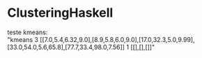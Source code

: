 # ClusteringHaskell
teste kmeans:<br/>
"kmeans 3 [[7.0,5.4,6.32,9.0],[8.9,5.8,6.0,9.0],[17.0,32.3,5.0,9.99],[33.0,54.0,5.6,65.8],[77.7,33.4,98.0,7.56]] 1 [[],[],[]]"
